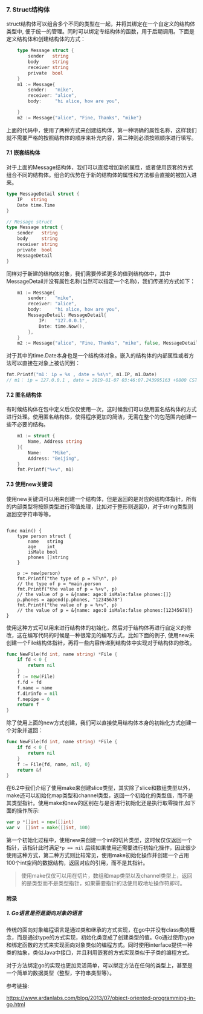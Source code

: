 ### 7. Struct结构体

struct结构体可以组合多个不同的类型在一起，并将其绑定在一个自定义的结构体类型中, 便于统一的管理。同时可以绑定专结构体的函数，用于后期调用。下面是定义结构体和创建结构体的方式：

```go
    type Message struct {
        sender   string
        body     string
        receiver string
        private  bool
    }
	m1 := Message{
		sender:   "mike",
		receiver: "alice",
		body:     "hi alice, how are you",

	}
	m2 := Message{"alice", "Fine, Thanks", "mike"}

```

上面的代码中，使用了两种方式来创建结构体，第一种明确的属性名称，这样我们就不需要严格的按照结构体的顺序来补充内容，第二种则必须按照顺序进行填写。

#### 7.1 嵌套结构体

对于上面的Message结构体，我们可以直接增加新的属性，或者使用嵌套的方式组合不同的结构体。组合的优势在于新的结构体的属性和方法都会直接的被加入进来。

```go
type MessageDetail struct {
	IP   string
	Date time.Time
}

// Message struct
type Message struct {
	sender   string
	body     string
	receiver string
	private  bool
	MessageDetail
}
```

同样对于新建的结构体对象，我们需要传递更多的值到结构体中，其中MessageDetail并没有属性名称(当然可以指定一个名称)，我们传递的方式如下：

```go
	m1 := Message{
		sender:   "mike",
		receiver: "alice",
		body:     "hi alice, how are you",
		MessageDetail: MessageDetail{
			IP:   "127.0.0.1",
			Date: time.Now(),
		},
	}
	m2 := Message{"alice", "Fine, Thanks", "mike", false, MessageDetail{"127.0.0.1", time.Now()}}
```

对于其中的time.Date本身也是一个结构体对象。嵌入的结构体的内部属性或者方法可以直接在对象上被访问到：

```go
fmt.Printf("m1： ip = %s , date = %s\n", m1.IP, m1.Date)
// m1： ip = 127.0.0.1 , date = 2019-01-07 03:46:07.243995163 +0800 CST m=+0.000202821
```

#### 7.2 匿名结构体

有时候结构体在包中定义后仅仅使用一次，这时候我们可以使用匿名结构体的方式进行处理。使用匿名结构体，使得程序更加的简洁，无需在整个的包范围内创建一些不必要的结构。

```go
	m1 := struct {
		Name, Address string
	}{
		Name:    "Mike",
		Address: "Beijing",
	}
	fmt.Printf("%+v", m1)
```

#### 7.3 使用new关键词
使用new关键词可以用来创建一个结构体，但是返回的是对应的结构体指针，所有的内部类型将按照类型进行零值处理，比如对于整形则返回0，对于string类型则返回空字符串等等。

```golang

func main() {
	type person struct {
		name   string
		age    int
		isMale bool
		phones []string
	}

	p := new(person)
	fmt.Printf("the type of p = %T\n", p)
	// the type of p = *main.person
	fmt.Printf("the value of p = %+v", p)
	// the value of p = &{name: age:0 isMale:false phones:[]}
	p.phones = append(p.phones, "12345678")
	fmt.Printf("the value of p = %+v", p)
	// the value of p = &{name: age:0 isMale:false phones:[12345678]}
}
```
使用这种方式可以用来进行结构体的初始化，然后对于结构体再进行自定义的修改，这在编写代码的时候是一种很常见的编写方式，比如下面的例子, 使用new来创建一个File结构体指针，再将一些内容传递到结构体中实现对于结构体的修改。

```go
func NewFile(fd int, name string) *File {
    if fd < 0 {
        return nil
    }
    f := new(File)
    f.fd = fd
    f.name = name
    f.dirinfo = nil
    f.nepipe = 0
    return f
}
```
除了使用上面的new方式创建，我们可以直接使用结构体本身的初始化方式创建一个对象并返回：
```go
func NewFile(fd int, name string) *File {
    if fd < 0 {
        return nil
    }
    f := File{fd, name, nil, 0}
    return &f
}
```

在6.2中我们介绍了使用make来创建slice类型，其实除了slice和数组类型以外，make还可以初始化map类型和channel类型，返回一个初始化的类型值，而不是其类型指针。使用make和new的区别在与是否进行初始化还是执行取零操作,如下面的操作所示:

```go
var p *[]int = new([]int)      
var v  []int = make([]int, 100) 

```
第一个初始化过程中，使用new来创建一个int的切片类型，这时候仅仅返回一个指针，该指针此时满足``` *p == nil ``` 后续如果使用还需要进行初始化操作，因此很少使用这种方式，第二种方式则比较常见，使用make初始化操作并创建一个占用100个int空间的数据结构，返回对应的引用，而不是其指针。

> 使用make仅仅可以用在切片，数组和map类型以及channel类型上，返回的是类型而不是类型指针，如果需要指针的话使用取地址操作符即可。


#### 附录

##### 1. Go语言是否是面向对象的语言

传统的面向对象编程语言是通过类和继承的方式实现，在go中并没有class类的概念，而是通过type的方式实现，初始化类变成了创建类型的值。Go通过使用type和绑定函数的方式来实现面向对象类似的编程方式。同时使用interface提供一种类的抽象，类似Java中接口，并且利用嵌套的方式实现类似于子类的编程方式。

对于方法绑定go的实现也更加灵活简单，可以绑定方法在任何的类型上，甚至是一个简单的数据类型（整型，字符串类型等）。

参考链接:

https://www.ardanlabs.com/blog/2013/07/object-oriented-programming-in-go.html

